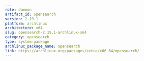 ```yaml
---
role: daemon
artifact_id: opensearch
version: 2.19.1
platform: archlinux
architecture: x64
slug: opensearch-2.19.1-archlinux-x64
category: opensearch
type: system-package
archlinux_package_name: opensearch
link: https://archlinux.org/packages/extra/x86_64/opensearch/
---
```

